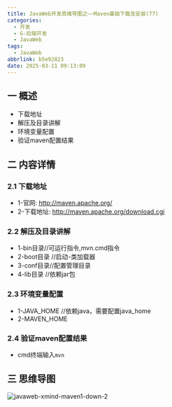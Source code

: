 ```yaml
---
title: JavaWeb开发思维导图之——Maven基础下载及安装(77)
categories:
  - 开发
  - G-后端开发
  - JavaWeb
tags:
  - JavaWeb
abbrlink: b5e92823
date: 2025-03-11 09:13:09
---
```

## 一 概述

* 下载地址
* 解压及目录讲解
* 环境变量配置
* 验证maven配置结果

<!--more-->

## 二 内容详情

### 2.1 下载地址

* 1-官网: http://maven.apache.org/
* 2-下载地址: http://maven.apache.org/download.cgi

### 2.2 解压及目录讲解

* 1-bin目录//可运行指令,mvn.cmd指令
* 2-boot目录 //启动-类加载器
* 3-conf目录//配置管理目录
* 4-lib目录 //依赖jar包

### 2.3 环境变量配置

* 1-JAVA_HOME //依赖java，需要配置java_home
* 2-MAVEN_HOME

### 2.4 验证maven配置结果

* cmd终端输入`mvn`

## 三 思维导图

![javaweb-xmind-maven1-down-2][1]



[1]:https://cdn.jsdelivr.net/gh/PGzxc/CDN/blog-java/javaweb-xmind-maven1-down-2.png